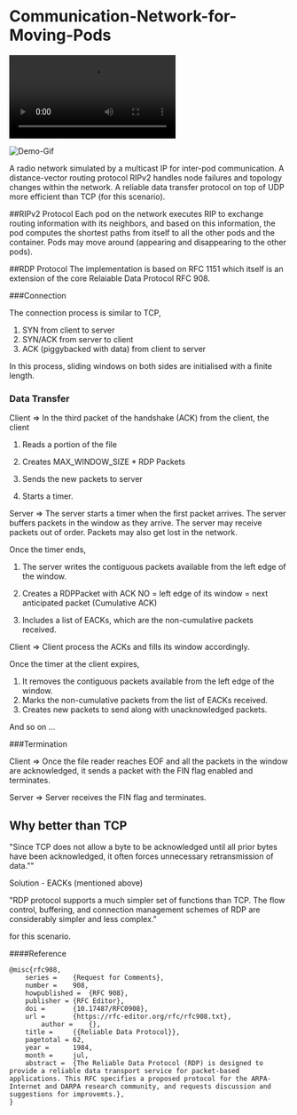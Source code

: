 # Communication-Network-for-Moving-Pods



![Demo](demo.m4v)

![Demo-Gif](demo-gif.gif)

A radio network simulated by a multicast IP for inter-pod communication.
A distance-vector ​routing protocol RIPv2 handles node failures and topology changes within the network.
A ​reliable data transfer protocol​ on top of UDP more efficient than TCP (for this scenario). 

##RIPv2 Protocol
Each pod on the network executes RIP to exchange routing information with its neighbors, and based on this information, the pod computes the shortest paths from itself to all the other pods and the container. Pods may move around (appearing and disappearing to the other pods). 

##RDP Protocol
The implementation is based on RFC 1151 which itself is an extension of the core Relaiable Data Protocol RFC 908. 

###Connection

The connection process is similar to TCP, 

1. SYN from client to server
2. SYN/ACK from server to client
3. ACK (piggybacked with data) from client to server

In this process, sliding windows on both sides are initialised with a finite length. 

### Data Transfer

Client => In the third packet of the handshake (ACK) from the client, the client

1. Reads a portion of the file

2. Creates MAX_WINDOW_SIZE * RDP Packets

3. Sends the new packets to server

4. Starts a timer. 

    

Server => The server starts a timer when the first packet arrives. The server buffers packets in the window as they arrive. The server may receive packets out of order. Packets may also get lost in the network. 

Once the timer ends, 

1. The server writes the contiguous packets available from the left edge of the window. 

2. Creates a RDPPacket with ACK NO = left edge of its window = next anticipated packet (Cumulative ACK)

3. Includes a list of EACKs, which are the non-cumulative packets received. 

    

Client => Client process the ACKs and fills its window accordingly. 

Once the timer at the client expires, 

1. It removes the contiguous packets available from the left edge of the window. 
2. Marks the non-cumulative packets from the list of EACKs received. 
3. Creates new packets to send along with unacknowledged packets. 



And so on ...



###Termination

Client => Once the file reader reaches EOF and all the packets in the window are acknowledged, it sends a packet with the FIN flag enabled and terminates. 

Server => Server receives the FIN flag and terminates. 



## Why better than TCP

"Since TCP does not allow a byte to be acknowledged  until all  prior  bytes have been acknowledged, it often forces unnecessary retransmission of data."" 

Solution - EACKs (mentioned above)



"RDP protocol supports a much simpler set of functions than TCP.   The flow control, buffering, and connection management schemes of RDP are considerably  simpler  and  less  complex."

for this scenario. 


####Reference

```
@misc{rfc908,
	series =	{Request for Comments},
	number =	908,
	howpublished =	{RFC 908},
	publisher =	{RFC Editor},
	doi =		{10.17487/RFC0908},
	url =		{https://rfc-editor.org/rfc/rfc908.txt},
        author =	{},
	title =		{{Reliable Data Protocol}},
	pagetotal =	62,
	year =		1984,
	month =		jul,
	abstract =	{The Reliable Data Protocol (RDP) is designed to provide a reliable data transport service for packet-based applications. This RFC specifies a proposed protocol for the ARPA-Internet and DARPA research community, and requests discussion and suggestions for improvemts.},
}
```